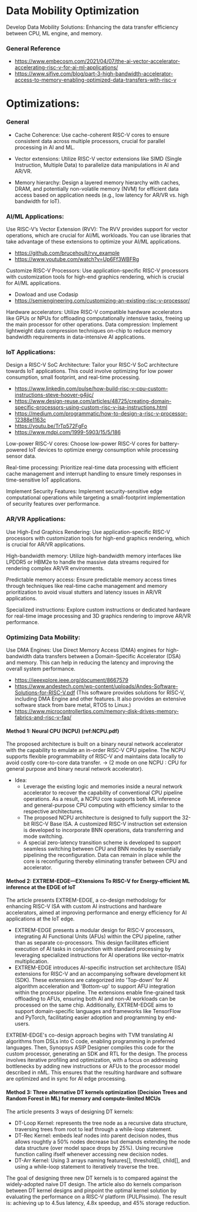 # Data Mobility Optimization
Develop Data Mobility Solutions: Enhancing the data transfer efficiency between CPU, ML engine, and memory.
### General Reference 
- https://www.embecosm.com/2021/04/07/the-ai-vector-accelerator-accelerating-risc-v-for-ai-ml-applications/ 
- https://www.sifive.com/blog/part-3-high-bandwidth-accelerator-access-to-memory-enabling-optimized-data-transfers-with-risc-v
  
# Optimizations:
### General
- Cache Coherence: Use cache-coherent RISC-V cores to ensure consistent data across multiple processors, crucial for parallel processing in AI and ML.

- Vector extensions: Utilize RISC-V vector extensions like SIMD (Single Instruction, Multiple Data) to parallelize data manipulations in AI and AR/VR.

- Memory hierarchy: Design a layered memory hierarchy with caches, DRAM, and potentially non-volatile memory (NVM) for efficient data access based on application needs (e.g., low latency for AR/VR vs. high bandwidth for IoT).

### AI/ML Applications:
Use RISC-V’s Vector Extension (RVV): The RVV provides support for vector operations, which are crucial for AI/ML workloads. You can use libraries that take advantage of these extensions to optimize your AI/ML applications.
- https://github.com/brucehoult/rvv_example
- https://www.youtube.com/watch?v=Up6Ff3WBFRg

Customize RISC-V Processors: Use application-specific RISC-V processors with customization tools for high-end graphics rendering, which is crucial for AI/ML applications.
- Dowload and use Codasip
- https://semiengineering.com/customizing-an-existing-risc-v-processor/

Hardware accelerators: Utilize RISC-V compatible hardware accelerators like GPUs or NPUs for offloading computationally intensive tasks, freeing up the main processor for other operations.
Data compression: Implement lightweight data compression techniques on-chip to reduce memory bandwidth requirements in data-intensive AI applications.
### IoT Applications:

Design a RISC-V SoC Architecture: Tailor your RISC-V SoC architecture towards IoT applications. This could involve optimizing for low power consumption, small footprint, and real-time processing.
- https://www.linkedin.com/pulse/how-build-risc-v-cpu-custom-instructions-steve-hoover-g4jjc/
- https://www.design-reuse.com/articles/48725/creating-domain-specific-processors-using-custom-risc-v-isa-instructions.html
- https://medium.com/programmatic/how-to-design-a-risc-v-processor-12388e1163c
- https://youtu.be/TrTp572FgFo
- https://www.mdpi.com/1999-5903/15/5/186

Low-power RISC-V cores: Choose low-power RISC-V cores for battery-powered IoT devices to optimize energy consumption while processing sensor data.

Real-time processing: Prioritize real-time data processing with efficient cache management and interrupt handling to ensure timely responses in time-sensitive IoT applications.

Implement Security Features: Implement security-sensitive edge computational operations while targeting a small-footprint implementation of security features over performance.

### AR/VR Applications:

Use High-End Graphics Rendering: Use application-specific RISC-V processors with customization tools for high-end graphics rendering, which is crucial for AR/VR applications.

High-bandwidth memory: Utilize high-bandwidth memory interfaces like LPDDR5 or HBM2e to handle the massive data streams required for rendering complex AR/VR environments.

Predictable memory access: Ensure predictable memory access times through techniques like real-time cache management and memory prioritization to avoid visual stutters and latency issues in AR/VR applications.

Specialized instructions: Explore custom instructions or dedicated hardware for real-time image processing and 3D graphics rendering to improve AR/VR performance.

### Optimizing Data Mobility:
Use DMA Engines: Use Direct Memory Access (DMA) engines for high-bandwidth data transfers between a Domain-Specific Accelerator (DSA) and memory. This can help in reducing the latency and improving the overall system performance.
- https://ieeexplore.ieee.org/document/8667579
- https://www.andestech.com/wp-content/uploads/Andes-Software-Solutions-for-RISC-V.pdf (This software provides solutions for RISC-V, including DMA Engine and other features. It also provides an extensive software stack from bare metal, RTOS to Linux.)
- https://www.microcontrollertips.com/memory-disk-drives-memory-fabrics-and-risc-v-faq/
 #### Method 1: Neural CPU (NCPU) (ref:NCPU.pdf)
The
proposed architecture is built on a binary neural network
accelerator with the capability to emulate an in-order RISC-V
CPU pipeline. The NCPU supports flexible programmability of
RISC-V and maintains data locally to avoid costly core-to-core
data transfer. -> (2 mode on one NCPU : CPU for general purpose and binary neural network accelerator). 
- Idea:
  - Leverage the existing logic and
memories inside a neural network accelerator to recover the
capability of conventional CPU pipeline operations. As a result,
a NCPU core supports both ML inference and general-purpose
CPU computing with efficiency similar to the respective
architectures.
  - The proposed NCPU architecture is designed to fully
support the 32-bit RISC-V Base ISA. A customized RISC-V
instruction set extension is developed to incorporate BNN
operations, data transferring and mode switching.
  - A special zero-latency transition scheme is developed to
support seamless switching between CPU and BNN modes by
essentially pipelining the reconfiguration. Data can remain in
place while the core is reconfiguring thereby eliminating
transfer between CPU and accelerator.
#### Method 2: EXTREM-EDGE—EXtensions To RISC-V for Energy-efficient ML inference at the EDGE of IoT
The article presents EXTREM-EDGE, a co-design methodology for enhancing RISC-V ISA with custom AI instructions and hardware accelerators, aimed at improving performance and energy efficiency for AI applications at the IoT edge.

- EXTREM-EDGE presents a modular design for RISC-V processors, integrating AI Functional Units (AFUs) within the CPU pipeline, rather than as separate co-processors. This design facilitates efficient execution of AI tasks in conjunction with standard processing by leveraging specialized instructions for AI operations like vector-matrix multiplication. 
- EXTREM-EDGE introduces AI-specific instruction set architecture (ISA) extensions for RISC-V and an accompanying software development kit (SDK). These extensions are categorized into 'Top-down' for AI algorithm acceleration and 'Bottom-up' to support AFU integration within the processor pipeline. The extensions enable fine-grained task offloading to AFUs, ensuring both AI and non-AI workloads can be processed on the same chip. Additionally, EXTREM-EDGE aims to support domain-specific languages and frameworks like TensorFlow and PyTorch, facilitating easier adoption and programming by end-users.

EXTREM-EDGE's co-design approach begins with TVM translating AI algorithms from DSLs into C code, enabling programming in preferred languages. Then, Synopsys ASIP Designer compiles this code for the custom processor, generating an SDK and RTL for the design. The process involves iterative profiling and optimization, with a focus on addressing bottlenecks by adding new instructions or AFUs to the processor model described in nML. This ensures that the resulting hardware and software are optimized and in sync for AI edge processing.
 #### Method 3: Three alternative DT kernels optimization (Decision Trees and Random Forest in ML) for memory and compute-limited MCUs
The article presents 3 ways of designing DT kernels:
- DT-Loop Kernel: represents the tree node as a recursive data structure, traversing trees from root to leaf through a while-loop statement.
- DT-Rec Kernel: embeds leaf nodes into parent decision nodes, thus allows roughtly a 50% nodes decrease but demands extending the node data structure (over model space drops by 25%). Using recursive function calling ifself whenever accessing new decision nodes.
- DT-Arr Kernel: Using 3 arrays naming features[], threshold[], child[], and using a while-loop statement to iteratively traverse the tree.

The goal of designing three new DT kernels is to compared against the widely-adopted naive DT design. The article also do kernels comparison between DT kernel designs and pinpoint the optimal kernel solution by evaluating the performance on a RISC-V platform (PULPissimo). The result is: achieving up to 4.5us latency, 4.8x speedup, and 45% storage reduction.
